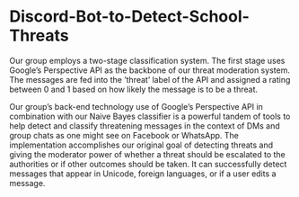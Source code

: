# Discord-Bot-to-Detect-School-Threats

Our group employs a two-stage classification system. The first stage uses Google’s Perspective API as the backbone of our threat moderation system. The messages are fed into the ’threat’ label of the API and assigned a rating between 0 and 1 based on how likely the message is to be a threat. 

Our group’s back-end technology use of Google’s Perspective API in combination with our Naive Bayes classifier is a powerful tandem of tools to help detect and classify threatening messages in the context of DMs and group chats as one might see on Facebook or WhatsApp. The implementation accomplishes our original goal of detecting threats and giving the moderator power of whether a threat should be escalated to the authorities or if other outcomes should be taken. It can successfully detect messages that appear in Unicode, foreign languages, or if a user edits a message. 
